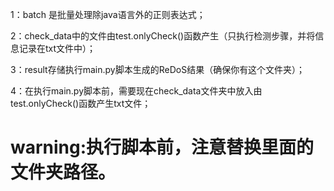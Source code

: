 1：batch 是批量处理除java语言外的正则表达式；

2：check_data中的文件由test.onlyCheck()函数产生（只执行检测步骤，并将信息记录在txt文件中）；

3：result存储执行main.py脚本生成的ReDoS结果（确保你有这个文件夹）；

4：在执行main.py脚本前，需要现在check_data文件夹中放入由test.onlyCheck()函数产生txt文件；

# warning:执行脚本前，注意替换里面的文件夹路径。